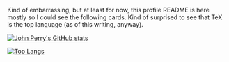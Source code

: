Kind of embarrassing, but at least for now, this profile README is here mostly so I could see the following cards. Kind of surprised to see that TeX is the top language (as of this writing, anyway).

[![John Perry's GitHub stats](https://github-readme-stats.vercel.app/api?username=johnperry-math)](https://github.com/anuraghazra/github-readme-stats)

[![Top Langs](https://github-readme-stats.vercel.app/api/top-langs/?username=johnperry-math&langs_count=10&layout=compact)](https://github.com/johnperry-math/github-readme-stats)

<!--
**johnperry-math/johnperry-math** is a ✨ _special_ ✨ repository because its `README.md` (this file) appears on your GitHub profile.

Here are some ideas to get you started:

- 🔭 I’m currently working on ...
- 🌱 I’m currently learning ...
- 👯 I’m looking to collaborate on ...
- 🤔 I’m looking for help with ...
- 💬 Ask me about ...
- 📫 How to reach me: ...
- 😄 Pronouns: ...
- ⚡ Fun fact: ...
-->
